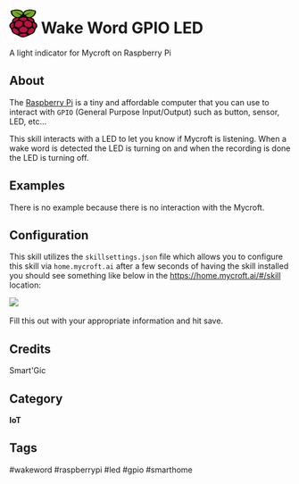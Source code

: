 # <img src="docs/raspberry-pi.png" card_color="#0000" width="50" height="50" style="vertical-align:bottom"/> Wake Word GPIO LED

A light indicator for Mycroft on Raspberry Pi

## About

The [Raspberry Pi](https://rapsberrypi.org) is a tiny and affordable computer that you can use to interact with `GPIO` (General Purpose Input/Output) such as button, sensor, LED, etc...

This skill interacts with a LED to let you know if Mycroft is listening. When a wake word is detected the LED is turning on and when the recording is done the LED is turning off.

## Examples

There is no example because there is no interaction with the Mycroft.

## Configuration

This skill utilizes the `skillsettings.json` file which allows you to configure this skill via `home.mycroft.ai` after a few seconds of having the skill installed you should see something like below in the https://home.mycroft.ai/#/skill location:

<img src='docs/home-wakeword-led-gpio-config.png' width='450'/>

Fill this out with your appropriate information and hit save.

## Credits

Smart'Gic

## Category

**IoT**

## Tags

#wakeword
#raspberrypi
#led
#gpio
#smarthome
